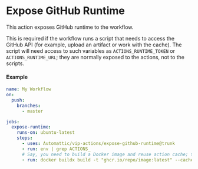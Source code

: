 # Expose GitHub Runtime

This action exposes GitHub runtime to the workflow.

This is required if the workflow runs a script that needs to access the GitHub API (for example, upload an artifact or work with the cache). The script will need access to such variables as `ACTIONS_RUNTIME_TOKEN` or `ACTIONS_RUNTIME_URL`; they are normally exposed to the actions, not to the scripts.

#### Example

```yaml
name: My Workflow
on:
  push:
    branches:
      - master

jobs:
  expose-runtime:
    runs-on: ubuntu-latest
    steps:
      - uses: Automattic/vip-actions/expose-github-runtime@trunk
      - run: env | grep ACTIONS_
      # Say, you need to build a Docker image and reuse action cache; the 'type=gha' needs the GitHub runtime
      - run: docker buildx build -t "ghcr.io/repo/image:latest" --cache-from type=gha --cache-to type=gha,mode=max .
```
